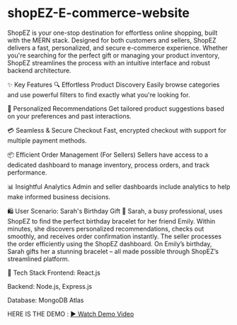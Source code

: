 # shopEZ-E-commerce-website
ShopEZ is your one-stop destination for effortless online shopping, built with the MERN stack. Designed for both customers and sellers, ShopEZ delivers a fast, personalized, and secure e-commerce experience. Whether you're searching for the perfect gift or managing your product inventory, ShopEZ streamlines the process with an intuitive interface and robust backend architecture.

✨ Key Features 🔍 Effortless Product Discovery Easily browse categories and use powerful filters to find exactly what you're looking for.

🎯 Personalized Recommendations Get tailored product suggestions based on your preferences and past interactions.

💳 Seamless & Secure Checkout Fast, encrypted checkout with support for multiple payment methods.

📦 Efficient Order Management (For Sellers) Sellers have access to a dedicated dashboard to manage inventory, process orders, and track performance.

📊 Insightful Analytics Admin and seller dashboards include analytics to help make informed business decisions.

🛍️ User Scenario: Sarah's Birthday Gift 🎁 Sarah, a busy professional, uses ShopEZ to find the perfect birthday bracelet for her friend Emily. Within minutes, she discovers personalized recommendations, checks out smoothly, and receives order confirmation instantly. The seller processes the order efficiently using the ShopEZ dashboard. On Emily’s birthday, Sarah gifts her a stunning bracelet – all made possible through ShopEZ’s streamlined platform.

🧱 Tech Stack Frontend: React.js

Backend: Node.js, Express.js

Database: MongoDB Atlas

HERE IS THE DEMO : 
[▶️ Watch Demo Video](https://github.com/Jyothiakshaya/shopEZ-E-commerce-website/blob/1301fd4a970bf977d7a9c0cfee2f0d16557e82c1/video%20demo/video.mp4)
